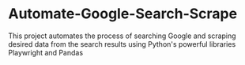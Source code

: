 # Automate-Google-Search-Scrape
This project automates the process of searching Google and scraping desired data from the search results using Python's powerful libraries Playwright and Pandas
